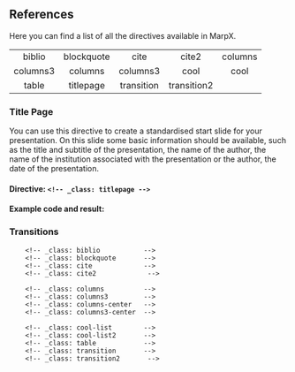 ## References 
Here you can find a list of all the directives available in MarpX.

|          |            |            |             |         |
| :------: | :--------: | :--------: | :---------: | :-----: |
|  biblio  | blockquote |    cite    |    cite2    | columns |
| columns3 |  columns   |  columns3  |    cool     |  cool   |
|  table   | titlepage  | transition | transition2 |         |

### Title Page

You can use this directive to create a standardised start slide for your presentation. On this slide some basic information should be available, such as the title and subtitle of the presentation, the name of the author, the name of the institution associated with the presentation or the author, the date of the presentation.

#### Directive: `<!-- _class: titlepage -->`


#### Example code and result:


### Transitions

        <!-- _class: biblio           -->
        <!-- _class: blockquote       -->
        <!-- _class: cite             -->
        <!-- _class: cite2             -->

        <!-- _class: columns          -->
        <!-- _class: columns3         -->
        <!-- _class: columns-center   -->
        <!-- _class: columns3-center  -->
        
        <!-- _class: cool-list        -->
        <!-- _class: cool-list2       -->
        <!-- _class: table            -->
        <!-- _class: transition       -->
        <!-- _class: transition2       -->